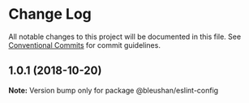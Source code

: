 # Change Log

All notable changes to this project will be documented in this file.
See [Conventional Commits](https://conventionalcommits.org) for commit guidelines.

## 1.0.1 (2018-10-20)

**Note:** Version bump only for package @bleushan/eslint-config
